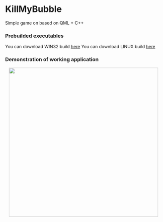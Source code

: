 # KillMyBubble
Simple game on based on QML + C++


### Prebuilded executables
You can download WIN32 build [here](./build/win_x32)
You can download LINUX build [here](./build/linux_x64)

### Demonstration of working application
<p align="center">
  <img src="./docs/KillMyBubbleExample.gif" width="480px">
</p>
